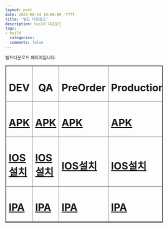 ```yaml
---
layout: post
date: 2023-08-24 10:00:00 -TTTT
title: '빌드 다운로드'
description: build 다운로드
tags:
- build
  categories:
  comments: false
---
```

빌드다운로드 페이지입니다.

<table border="2">
        <tbody><tr><th><h1>DEV</h1></th>
        <th><h1>QA</h1></th>
        <th><h1>PreOrder</h1></th>
        <th><h1>Production</h1></th>
        </tr><tr>
          <td><h1><a href="https://alchemist-seoul.s3.ap-northeast-2.amazonaws.com/alchemist/Build/ss_dev.apk">APK</a></h1></td>
          <td><h1><a href="https://alchemist-seoul.s3.ap-northeast-2.amazonaws.com/alchemist/Build/ss_qa.apk">APK</a></h1></td>
          <td><h1><a href="https://alchemist-seoul.s3.ap-northeast-2.amazonaws.com/alchemist/Build/ss_pre.apk">APK</a></h1></td>
          <td><h1><a href="https://alchemist-seoul.s3.ap-northeast-2.amazonaws.com/alchemist/Build/ss_production.apk">APK</a></h1></td>
        </tr>
        <tr>       
            <td><h1><a href="itms-services://?action=download-manifest&amp;url=https://alchemist-seoul.s3.ap-northeast-2.amazonaws.com/alchemist/Build/ss_dev.plist">IOS설치</a></h1></td>
            <td><h1><a href="itms-services://?action=download-manifest&amp;url=https://alchemist-seoul.s3.ap-northeast-2.amazonaws.com/alchemist/Build/ss_qa.plist">IOS설치</a></h1></td>
            <td><h1><a href="itms-services://?action=download-manifest&amp;url=https://alchemist-seoul.s3.ap-northeast-2.amazonaws.com/alchemist/Build/ss_pre.plist">IOS설치</a></h1></td>
            <td><h1><a href="itms-services://?action=download-manifest&amp;url=https://alchemist-seoul.s3.ap-northeast-2.amazonaws.com/alchemist/Build/ss_production.plist">IOS설치</a></h1></td>
        </tr>
        <tr>
          <td><h1><a href="https://alchemist-seoul.s3.ap-northeast-2.amazonaws.com/alchemist/Build/ss_dev.ipa">IPA</a></h1></td>
          <td><h1><a href="https://alchemist-seoul.s3.ap-northeast-2.amazonaws.com/alchemist/Build/ss_qa.ipa">IPA</a></h1></td>
          <td><h1><a href="https://alchemist-seoul.s3.ap-northeast-2.amazonaws.com/alchemist/Build/ss_pre.ipa">IPA</a></h1></td>
          <td><h1><a href="https://alchemist-seoul.s3.ap-northeast-2.amazonaws.com/alchemist/Build/ss_production.ipa">IPA</a></h1></td>
        </tr>
          </tbody>
</table>